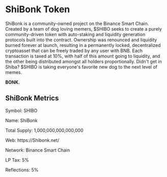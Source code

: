 <h1> ShiBonk Token </h1>
<p>ShiBonk is a community-owned project on the Binance Smart Chain. Created by a team of dog loving memers, $SHIBO seeks to create a purely community-driven token with auto-staking and liquidity generation protocols built into the contract. Ownership was renounced and liquidity burned forever at launch, resulting in a permanently locked, decentralized cryptoasset that can be freely traded by any user with BNB. Each transaction is taxed at 10%, with half of this amount going to liquidity, and the other being distributed amongst all holders proportionally. Didn't get in Shiba? $SHIBO is taking everyone's favorite new dog to the next level of memes.</p>

<b>BONK.</b>
<h2>ShiBonk Metrics</h2>
<p>Symbol: SHIBO</p>
<p>Name: ShiBonk</p>
<p>Total Supply: 1,000,000,000,000,000</p>
<p>Web: https://Shibonk.net/</p>
<p>Network: Binance Smart Chain</p>
<p>LP Tax: 5%</p>
<p>Reflections: 5%<p>
